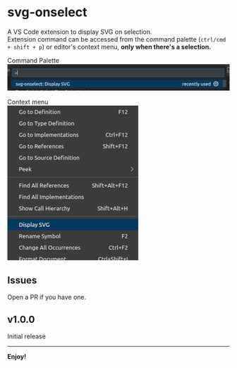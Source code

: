 # svg-onselect

A VS Code extension to display SVG on selection.<br/>
Extension command can be accessed from the command palette (`ctrl/cmd + shift + p`) or editor's context menu, **only when there's a selection.** <br/>

Command Palette<br/>
![Screenshot of command palette showing the extension command](<./assets/Screenshot from 2024-01-07 23-23-26.png>) <br/>

Context menu<br/>
![Screenshot of editor's context menu  showing the extension command](<./assets/Screenshot from 2024-01-07 23-20-27.png>)

## Issues

Open a PR if you have one.

## v1.0.0

Initial release

---

**Enjoy!**
